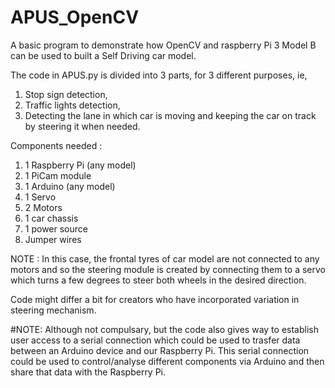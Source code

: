 # APUS_OpenCV
A basic program to demonstrate how OpenCV and raspberry Pi 3 Model B can be used to built a Self Driving car model.

The code in APUS.py is divided into 3 parts, for 3 different purposes, ie, 
1) Stop sign detection, 
2) Traffic lights detection, 
3) Detecting the lane in which car is moving and keeping the car on track by steering it when needed.

Components needed : 
1) 1 Raspberry Pi (any model)
2) 1 PiCam module
3) 1 Arduino (any model)
4) 1 Servo
5) 2 Motors
6) 1 car chassis
7) 1 power source
8) Jumper wires

NOTE : In this case, the frontal tyres of car model are not connected to any motors and so the steering module is created by connecting them to a servo which turns a few degrees to steer both wheels in the desired direction.

Code might differ a bit for creators who have incorporated variation in steering mechanism.

#NOTE: Although not compulsary, but the code also gives way to establish user access to a serial connection which could be used to trasfer data between an Arduino device and our Raspberry Pi. This serial connection could be used to control/analyse different components via Arduino and then share that data with the Raspberry Pi.
